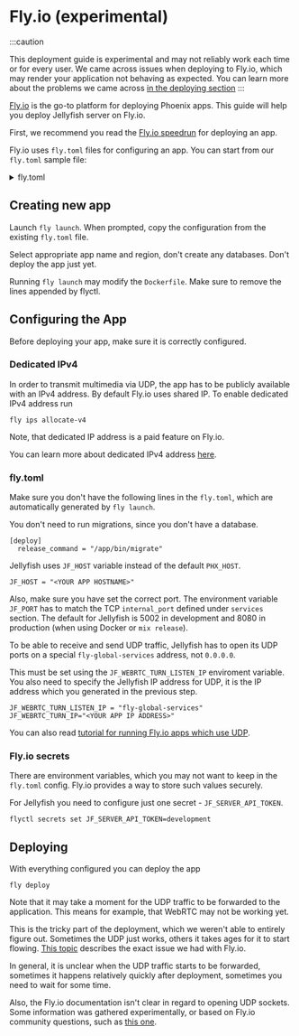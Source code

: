 # Fly.io (experimental)

:::caution

This deployment guide is experimental and may not reliably work each time or for every user.
We came across issues when deploying to Fly.io, which may render your application not
behaving as expected.
You can learn more about the problems we came across [in the deploying section](#deploying)
:::

[Fly.io](https://fly.io) is the go-to platform for deploying Phoenix apps.
This guide will help you deploy Jellyfish server on Fly.io.

First, we recommend you read the [Fly.io speedrun](https://fly.io/docs/speedrun/) for deploying an app.


Fly.io uses `fly.toml` files for configuring an app.
You can start from our `fly.toml` sample file:

<details>
  <summary>fly.toml</summary>

  ```
  kill_signal = "SIGTERM"
  kill_timeout = 5
  processes = []

  [env]
    JF_PORT = "4000"
    JF_WEBRTC_USED = "true"
    JF_WEBRTC_TURN_IP = "<ip obtained with fly ips allocate-v4>"
    JF_WEBRTC_TURN_PORT_RANGE = "50000-59999"
    JF_WEBRTC_TURN_LISTEN_IP = "fly-global-services"
    JF_WEBRTC_TURN_TCP_PORT = "50000"

  [experimental]
    auto_rollback = true

  [[services]]
    http_checks = []
    internal_port = 4000
    protocol = "tcp"
    script_checks = []
    [services.concurrency]
      hard_limit = 1000
      soft_limit = 1000
      type = "connections"

    [[services.ports]]
      force_https = true
      handlers = ["http"]
      port = 80

    [[services.ports]]
      handlers = ["tls", "http"]
      port = 443

    [[services.tcp_checks]]
      grace_period = "1s"
      interval = "15s"
      restart_limit = 0
      timeout = "2s"

  [[services]]
    internal_port = 50000
    protocol = "udp"

    [[services.ports]]
      port = 50000
  
  ```
</details>

## Creating new app

Launch `fly launch`. When prompted, copy the configuration from the existing `fly.toml` file.

Select appropriate app name and region, don't create any databases.
Don't deploy the app just yet.

Running `fly launch` may modify the `Dockerfile`.
Make sure to remove the lines appended by flyctl.

## Configuring the App

Before deploying your app, make sure it is correctly configured.

### Dedicated IPv4
In order to transmit multimedia via UDP, the app has to be publicly available with an IPv4 address.
By default Fly.io uses shared IP. To enable dedicated IPv4 address run 

```
fly ips allocate-v4
```

Note, that dedicated IP address is a paid feature on Fly.io.

You can learn more about dedicated IPv4 address [here](https://fly.io/docs/reference/services/#dedicated-ipv4).

### fly.toml

Make sure you don't have the following lines in the `fly.toml`, which are automatically generated by `fly launch`.

You don't need to run migrations, since you don't have a database.
```
[deploy]
  release_command = "/app/bin/migrate"
```

Jellyfish uses `JF_HOST` variable instead of the default `PHX_HOST`.
```
JF_HOST = "<YOUR APP HOSTNAME>"
```  

Also, make sure you have set the correct port.
The environment variable `JF_PORT` has to match the TCP `internal_port` defined under `services` section.
The default for Jellyfish is 5002 in development and 8080 in production (when using Docker or `mix release`).


To be able to receive and send UDP traffic, Jellyfish has to open its UDP ports on a special `fly-global-services` address, not `0.0.0.0`.

This must be set using the `JF_WEBRTC_TURN_LISTEN_IP` enviroment variable.
You also need to specify the Jellyfish IP address for UDP, it is the IP address which you generated in the previous step.
```
JF_WEBRTC_TURN_LISTEN_IP = "fly-global-services"
JF_WEBRTC_TURN_IP="<YOUR APP IP ADDRESS>"
```

You can also read [tutorial for running Fly.io apps which use UDP](https://fly.io/docs/app-guides/udp-and-tcp/).


### Fly.io secrets

There are environment variables, which you may not want to keep in the `fly.toml` config.
Fly.io provides a way to store such values securely.

For Jellyfish you need to configure just one secret - `JF_SERVER_API_TOKEN`.
```
flyctl secrets set JF_SERVER_API_TOKEN=development
```

## Deploying

With everything configured you can deploy the app 
```
fly deploy
```

Note that it may take a moment for the UDP traffic to be forwarded to the application.
This means for example, that WebRTC may not be working yet.

This is the tricky part of the deployment, which we weren't able to entirely figure out. 
Sometimes the UDP just works, others it takes ages for it to start flowing.
[This topic](https://community.fly.io/t/udp-transport-not-working/12203) describes the exact issue we had with Fly.io.

In general, it is unclear when the UDP traffic starts to be forwarded, sometimes it happens relatively quickly after deployment, sometimes you need to wait for some time.

Also, the Fly.io documentation isn't clear in regard to opening UDP sockets.
Some information was gathered experimentally, or based on Fly.io community questions, such as [this one](https://community.fly.io/t/define-port-range-for-service/1938).
